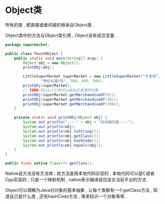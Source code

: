 # Object类

所有的类 , 都直接或者间接的继承自Object类 .

Object类中的方法与Object类引用 , Object没有成员变量 .

```java
package supermarket;

public class TouchObject {
    public static void main(String[] args) {
        Object obj = new Object();
        printObj(obj);

        LittleSuperMarket superMarket = new LittleSuperMarket("大卖场",
                "世纪大道1号", 500, 600, 100);
        printObj(superMarket);
        // TODO:Object引用可以指向任意类的对象
        printObj(superMarket.getMerchandiseOf(0));
        printObj(superMarket.getMerchandiseOf(10));
        printObj(superMarket.getMerchandiseOf(100));
    }

    private static void printObj(Object obj) {
        System.out.println("----" + obj + "的详细内容----");
        System.out.println(obj);
        System.out.println(obj.toString());
        System.out.println(obj.getClass());
        System.out.println(obj.hashCode());
        System.out.println(obj.equals(obj));
    }
}
```

```java
public final native Class<?> getClass();
```

Native说方法没有方法体 , 其方法是用本地代码实现的 , 本地代码可以是C或者Cpp实现的 , 只是一个映射机制 , native表示编译成仅适合当前平台的方法 .

Object可以理解为Java对对象的基本抽象 , 让每个类都有一个getClass方法 , 知道自己是什么类 , 还有hashCode方法 , 用来标识一个对象等等 . 

